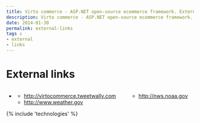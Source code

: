 ```yaml
---
title: Virto commerce - ASP.NET open-source ecommerce framework. External links
description: Virto commerce - ASP.NET open-source ecommerce framework. External links
date: 2014-01-30
permalink: external-links
tags : 
- external
- links
---
```

<div class="roadmap __responsive">
	<h1 class="title">External links</h1>
	<ul class="list">
		<li class="list-item">
			<div class="columns">
				<div class="column">
					<div class="block">
						<ul class="list">
							<li>
								<span class="title">
									<a href="http://virtocommerce.tweetwally.com/" target="_blank" rel="nofollow">http://virtocommerce.tweetwally.com</a>
								</span>
							</li>
							<li>
								<span class="title">
									<a href="http://www.weather.gov/cgi-bin/nwsexit.pl?url=http://www.virtocommerce.com&cache=yes" target="_blank" rel="nofollow">http://www.weather.gov</a>
								</span>
							</li>
						</ul>
					</div>
				</div>
				<div class="column">
					<div class="block">
						<ul class="list">
							<li>
								<span class="title">
									<a href="http://nws.noaa.gov/cgi-bin/nwsexit.pl?url=http://www.virtocommerce.com&cache=yes" target="_blank" rel="nofollow">http://nws.noaa.gov</a>
								</span>
							</li>
						</ul>
					</div>
				</div>
			</div>
		</li>
	</ul>
</div>
{% include 'technologies' %}